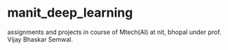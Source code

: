 # manit_deep_learning
assignments and projects in course of Mtech(AI) at nit, bhopal under prof. Vijay Bhaskar Semwal.
